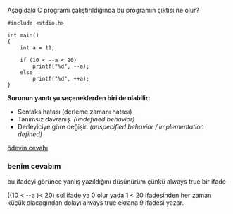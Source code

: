 Aşağıdaki C programı çalıştırıldığında bu programın çıktısı ne olur?

```
#include <stdio.h>
 
int main()
{
	int a = 11;
 
	if (10 < --a < 20)
		printf("%d", --a);
	else
		printf("%d", ++a);
}
```


__Sorunun yanıtı şu seçeneklerden biri de olabilir:__</br>
+ Sentaks hatası (derleme zamanı hatası)
+ Tanımsız davranış. _(undefined behavior)_
+ Derleyiciye göre değişir. _(unspecified behavior / implementation defined)_

[ödevin cevabı](https://vimeo.com/363327702)

### benim cevabım 

bu ifadeyi görünce yanlış yazıldığını düşünürüm çünkü always true bir ifade

((10 < --a )< 20) sol ifade ya 0 olur yada 1 < 20 ifadesinden her zaman küçük olacagından dolayı always true
ekrana 9 ifadesi yazar.